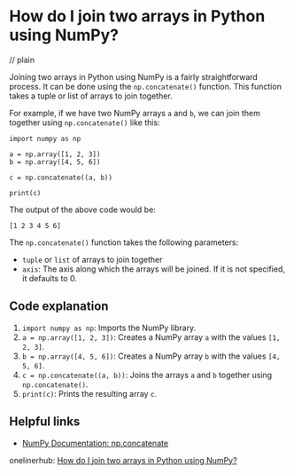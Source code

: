 # How do I join two arrays in Python using NumPy?
// plain

Joining two arrays in Python using NumPy is a fairly straightforward process. It can be done using the `np.concatenate()` function. This function takes a tuple or list of arrays to join together.

For example, if we have two NumPy arrays `a` and `b`, we can join them together using `np.concatenate()` like this:

```
import numpy as np

a = np.array([1, 2, 3])
b = np.array([4, 5, 6])

c = np.concatenate((a, b))

print(c)
```

The output of the above code would be:

```
[1 2 3 4 5 6]
```

The `np.concatenate()` function takes the following parameters:

- `tuple` or `list` of arrays to join together
- `axis`: The axis along which the arrays will be joined. If it is not specified, it defaults to 0.

## Code explanation


1. `import numpy as np`: Imports the NumPy library.
2. `a = np.array([1, 2, 3])`: Creates a NumPy array `a` with the values `[1, 2, 3]`.
3. `b = np.array([4, 5, 6])`: Creates a NumPy array `b` with the values `[4, 5, 6]`.
4. `c = np.concatenate((a, b))`: Joins the arrays `a` and `b` together using `np.concatenate()`.
5. `print(c)`: Prints the resulting array `c`.

## Helpful links

- [NumPy Documentation: np.concatenate](https://numpy.org/doc/stable/reference/generated/numpy.concatenate.html)

onelinerhub: [How do I join two arrays in Python using NumPy?](https://onelinerhub.com/python-scipy/how-do-i-join-two-arrays-in-python-using-numpy)